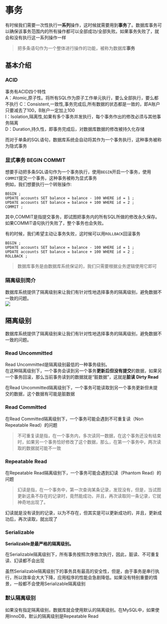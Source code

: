 # 事务
有时候我们需要一次性执行**一系列**操作，这时候就需要用到**事务**了。数据库事务可以确保该事务范围内的所有操作都可以全部成功/全部失败。如果事务失败了，就会和没有执行这一系列操作一样 

> 把多条语句作为一个整体进行操作的功能，被称为数据库**事务**    

## 基本介绍

### ACID 
事务有ACID四个特性  
A：Atomic,原子性。将所有SQL作为原子工作单元执行，要么全部执行，要么都不执行 
C：Consistent,一致性,事务完成后,所有数据的状态都是一致的，即A账户只要减去了100，B账户一定加上100    
I：Isolation,隔离性,如果有多个事务并发执行，每个事务作出的修改必须与其他事务隔离    
D：Duration,持久性，即事务完成后，对数据库数据的修改被持久化存储    

而对于单条的SQL语句，数据库系统会自动将其作为一个事务执行，这种事务被称为隐式事务   

### 显式事务 BEGIN COMMIT    
想要手动把多条SQL语句作为一个事务执行，使用```BEGIN```开启一个事务，使用```COMMIT```提交一个事务，这种事务被称为显式事务    
例如，我们想要执行一个转账操作: 
```
BEGIN ;
UPDATE accounts SET balance = balance - 100 WHERE id = 1 ;
UPDATE accounts SET balance = balance + 100 WHERE id = 2 ;
COMMIT ;
```

其中,COMMIT是指提交事务，即试图把事务内的所有SQL所做的修改永久保存。如果COMMIT语句执行失败了，整个事务也会失败。    

有的时候，我们希望主动让事务失败，这时候可以用```ROLLBACK```回滚事务    
```
BEGIN ; 
UPDATE accounts SET balance = balance - 100 WHERE id = 1 ;
UPDATE accounts SET balance = balance + 100 WHERE id = 2 ;
ROLLBACK ;
```

> 数据库事务是由数据库系统保证的，我们只需要根据业务逻辑使用它即可  

### 隔离级别简介 
数据库系统提供了隔离级别来让我们有针对性地选择事务的隔离级别，避免数据不一致的问题。    
![](https://s2.loli.net/2022/03/14/3GhgDUf1ZXLsowk.png) 

## 隔离级别 
数据库系统提供了隔离级别来让我们有针对性地选择事务的隔离级别，避免数据不一致的问题。        

### Read Uncommitted    
Read Uncommitted是隔离级别最低的一种事务级别。  
在这种隔离级别下，一个事务会读到另一个事务**更新后但没有提交**的数据，如果另一个事务回滚，那么当前事务读到的数据就是“脏数据”，这就是**脏读 Dirty Read** 

在Read Uncommitted隔离级别下，一个事务可能读取到另一个事务更新但未提交的数据，这个数据有可能是脏数据    

### Read Committed  
在Read Committed隔离级别下，一个事务可能会遇到不可重复读（Non Repeatable Read）的问题   

> 不可重复读是指，在一个事务内，多次读同一数据，在这个事务还没有结束时，如果另一个事务恰好修改了这个数据，那么，在第一个事务中，两次读取的数据就可能不一致  

### Repeatable Read 
在Repeatable Read隔离级别下，一个事务可能会遇到幻读（Phantom Read）的问题   

> 幻读是指，在一个事务中，第一次查询某条记录，发现没有，但是，当试图更新这条不存在的记录时，竟然能成功，并且，再次读取同一条记录，它就神奇地出现了。    

幻读就是没有读到的记录，以为不存在，但其实是可以更新成功的，并且，更新成功后，再次读取，就出现了    

### Serializable    
**Serializable是最严格的隔离级别。**        

在Serializable隔离级别下，所有事务按照次序依次执行，因此，脏读、不可重复读、幻读都不会出现  

虽然Serializable隔离级别下的事务具有最高的安全性，但是，由于事务是串行执行，所以效率会大大下降，应用程序的性能会急剧降低。如果没有特别重要的情景，一般都不会使用Serializable隔离级别    

### 默认隔离级别    
如果没有指定隔离级别，数据库就会使用默认的隔离级别。在MySQL中，如果使用InnoDB，默认的隔离级别是Repeatable Read  